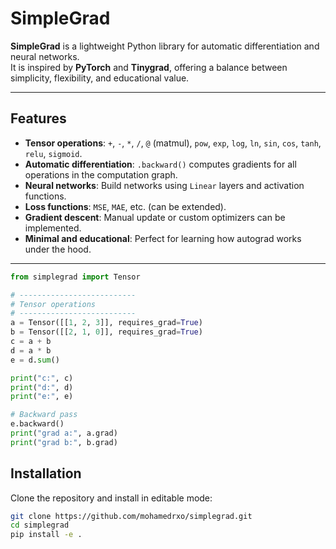 # SimpleGrad

**SimpleGrad** is a lightweight Python library for automatic differentiation and neural networks.  
It is inspired by **PyTorch** and **Tinygrad**, offering a balance between simplicity, flexibility, and educational value.

---

## Features

- **Tensor operations**: `+`, `-`, `*`, `/`, `@` (matmul), `pow`, `exp`, `log`, `ln`, `sin`, `cos`, `tanh`, `relu`, `sigmoid`.  
- **Automatic differentiation**: `.backward()` computes gradients for all operations in the computation graph.  
- **Neural networks**: Build networks using `Linear` layers and activation functions.  
- **Loss functions**: `MSE`, `MAE`, etc. (can be extended).  
- **Gradient descent**: Manual update or custom optimizers can be implemented.  
- **Minimal and educational**: Perfect for learning how autograd works under the hood.

---

```python
from simplegrad import Tensor

# --------------------------
# Tensor operations
# --------------------------
a = Tensor([[1, 2, 3]], requires_grad=True)
b = Tensor([[2, 1, 0]], requires_grad=True)
c = a + b
d = a * b
e = d.sum()

print("c:", c)
print("d:", d)
print("e:", e)

# Backward pass
e.backward()
print("grad a:", a.grad)
print("grad b:", b.grad)
```

## Installation

Clone the repository and install in editable mode:

```bash
git clone https://github.com/mohamedrxo/simplegrad.git
cd simplegrad
pip install -e .
